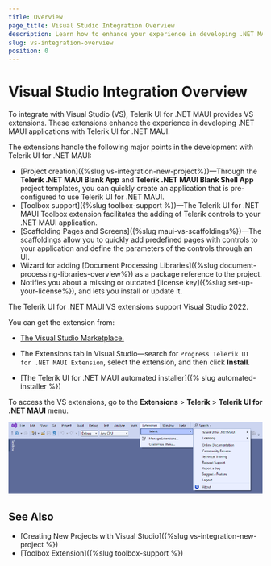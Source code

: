 ```yaml
---
title: Overview
page_title: Visual Studio Integration Overview
description: Learn how to enhance your experience in developing .NET MAUI applications with the Progress Telerik UI for .NET MAUI library.
slug: vs-integration-overview
position: 0
---
```


# Visual Studio Integration Overview

To integrate with Visual Studio (VS), Telerik UI for .NET MAUI provides VS extensions. These extensions enhance the experience in developing .NET MAUI applications with Telerik UI for .NET MAUI.

The extensions handle the following major points in the development with Telerik UI for .NET MAUI:

* [Project creation]({%slug vs-integration-new-project%})&mdash;Through the **Telerik .NET MAUI Blank App** and **Telerik .NET MAUI Blank Shell App** project templates, you can quickly create an application that is pre-configured to use Telerik UI for .NET MAUI.
* [Toolbox support]({%slug toolbox-support %})&mdash;The Telerik UI for .NET MAUI Toolbox extension facilitates the adding of Telerik controls to your .NET MAUI application.
* [Scaffolding Pages and Screens]({%slug maui-vs-scaffoldings%})&mdash;The scaffoldings allow you to quickly add predefined pages with controls to your application and define the parameters of the controls through an UI.
* Wizard for adding [Document Processing Libraries]({%slug document-processing-libraries-overview%}) as a package reference to the project.
* Notifies you about a missing or outdated [license key]({%slug set-up-your-license%}), and lets you install or update it.

The Telerik UI for .NET MAUI VS extensions support Visual Studio 2022.

You can get the extension from:

* <a href="https://marketplace.visualstudio.com/items?itemName=TelerikInc.ProgressTelerikMAUIExtensions" target="_blank">The Visual Studio Marketplace.</a>

* The Extensions tab in Visual Studio&mdash;search for `Progress Telerik UI for .NET MAUI Extension`, select the extension, and then click **Install**.

* [The Telerik UI for .NET MAUI automated installer]({% slug automated-installer %})

To access the VS extensions, go to the **Extensions** > **Telerik** > **Telerik UI for .NET MAUI** menu.

![Telerik UI for .NET MAUI Visual Studio Extensions window](images/open-vs-extensions.png)

## See Also

* [Creating New Projects with Visual Studio]({%slug vs-integration-new-project %})
* [Toolbox Extension]({%slug toolbox-support %})
